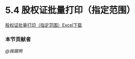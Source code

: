 # 5.4 股权证批量打印（指定范围）
<a href="../src/5.4.1.xlsm" download>股权证批量打印（指定范围）Excel下载</a>

### 本节贡献者
*@挨踢熊*
